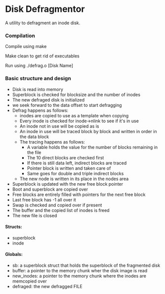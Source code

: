 # Disk Defragmentor
A utility to defragment an inode disk.

### Compilation

Compile using make

Make clean to get rid of executables

Run using ./defrag.o [Disk Name]

### Basic structure and design
- Disk is read into memory
- Superblock is checked for blocksize and the number of inodes
- The new defraged disk is initialized
- we seek forward to the data offset to start defragging
- Defrag happens as follows:
  - inodes are copied to use as a template when copying
  - Every inode is checked for inode->nlink to see if it's in use
  - An inode not in use will be copied as is
  - An inode in use will be traced block by block and written in order in the data block
  - The tracing happens as follows:
    - A variable holds the value for the number of blocks remaining in the file
    - The 10 direct blocks are checked first
    - If there is still data left, indirect blocks are traced
    - Pointer block is written and taken care of
    - Same goes for double and triple indirect blocks
  - The new node is written in its place in the nodes area
- Superblock is updated with the new free block pointer
- Boot and superblock are copied over
- Free blocks are entirely filled with pointers for the next free block
- Last free block has -1 all over it
- Swap is checked and copied over if present
- The buffer and the copied list of inodes is freed
- The new file is closed

#### Structs:

- superblock
- inode

#### Globals:

- sb: a superblock struct that holds the superblock of the fragmented disk
- buffer: a pointer to the memory chunk wher the disk image is read
- new\_inodes: a pointer to the memory chunk where the inodes are memcopied over
- defraged: the new defragged FILE
